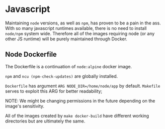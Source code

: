 # Javascript

Maintaining `node` versions, as well as `npm`, has proven to be a pain in the ass.
With so many javascript runtimes available, there is no need to install `node/npm` system wide. 
Therefore all of the images requiring node (or any other JS runtime) will be purely maintained through Docker.

## Node Dockerfile

The Dockerfile is a continuation of `node:alpine` docker image.

`npm` and `ncu (npm-check-updates)` are globally installed.

`Dockerfile` has argument `ARG NODE_DIR=/home/node/app` by default. `Makefile` serves to exploit this ARG for better readability;

NOTE: We might be changing permissions in the future depending on the image's sensitivity.

All of the images created by `make docker-build` have different working directories but are ultimately the same.


